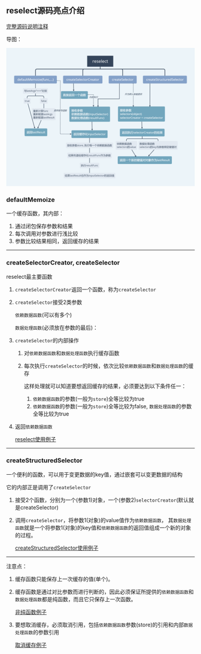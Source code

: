 ## reselect源码亮点介绍

[完整源码说明注释](https://github.com/stonehank/sourcecode-analysis/blob/master/source-code.reselect/README.md)

导图：

![](../../img/reselect.png)

### defaultMemoize

一个缓存函数，其内部：
1. 通过闭包保存参数和结果
2. 每次调用对参数进行浅比较
3. 参数比较结果相同，返回缓存的结果

--------
### createSelectorCreator, createSelector

reselect最主要函数
1. `createSelectorCreator`返回一个函数，称为`createSelector`
 
2. `createSelector`接受2类参数

    `依赖数据函数`(可以有多个)
    
    `数据处理函数`(必须放在参数的最后)：
    
3. `createSelector`的内部操作
    1. 对`依赖数据函数`和`数据处理函数`执行缓存函数
    2. 每次执行`createSelector`的时候，依次比较`依赖数据函数`和`数据处理函数`的缓存
    
       这样处理就可以知道要想返回缓存的结果，必须要达到以下条件任一：
       1. `依赖数据函数`的参数(一般为`store`)全等比较为true
       2. `依赖数据函数`的参数(一般为`store`)全等比较为false, `数据处理函数`的参数全等比较为true

4. 返回`依赖数据函数`

    [reselect使用例子](https://codesandbox.io/s/jlpozpjprw)

-------------

### createStructuredSelector

一个便利的函数，可以用于变更数据的key值，通过嵌套可以变更数据的结构

它的内部正是调用了`createSelector`

1. 接受2个函数，分别为一个(参数1)对象，一个(参数2)`selectorCreator`(默认就是createSelector)

2. 调用`createSelector`，将参数1(对象)的value值作为`依赖数据函数`，
其`数据处理函数`就是一个将参数1(对象)的key值和`依赖数据函数`的返回值组成一个新的对象的过程。

    [createStructuredSelector使用例子](https://codesandbox.io/s/53kvl30564)


--------
注意点：

1. 缓存函数只能保存上一次缓存的值(单个)。

2. 缓存函数是通过对比参数而进行判断的，因此必须保证所提供的`依赖数据函数`和`数据处理函数`都是纯函数，而且它只保存上一次函数。

    [非纯函数例子](https://codesandbox.io/s/n6y126v2p)
    
3. 要想取消缓存，必须取消引用，包括`依赖数据函数`参数(store)的引用和内部`数据处理函数`的参数引用

    [取消缓存例子](https://codesandbox.io/s/lx1kq3lj39)